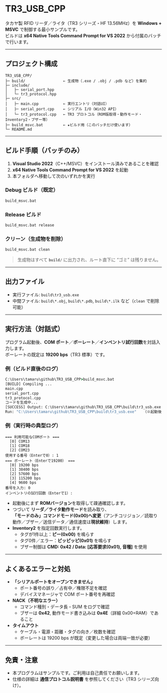 # TR3_USB_CPP

タカヤ製 RFID リーダ／ライタ（TR3 シリーズ・HF 13.56MHz）を **Windows + MSVC** で制御する最小サンプルです。  
ビルドは **x64 Native Tools Command Prompt for VS 2022** から付属のバッチで行います。

---

## プロジェクト構成

```
TR3_USB_CPP/
├─ build/                 ← 生成物（.exe / .obj / .pdb など）を集約
├─ include/
│   ├─ serial_port.hpp
│   └─ tr3_protocol.hpp
├─ src/
│   ├─ main.cpp           ← 実行エントリ（対話UI）
│   ├─ serial_port.cpp    ← シリアル I/O（Win32 API）
│   └─ tr3_protocol.cpp   ← TR3 プロトコル（ROM版取得・動作モード・Inventory2・ブザー等）
├─ build_msvc.bat         ← ★ビルド用（このバッチだけ使います）
└─ README.md
```

---

## ビルド手順（バッチのみ）

1. **Visual Studio 2022**（C++/MSVC）をインストール済みであることを確認
2. **x64 Native Tools Command Prompt for VS 2022** を起動
3. 本フォルダへ移動して次のいずれかを実行

### Debug ビルド（既定）
```bat
build_msvc.bat
```

### Release ビルド
```bat
build_msvc.bat release
```

### クリーン（生成物を削除）
```bat
build_msvc.bat clean
```

> 生成物はすべて **`build/`** に出力され、ルート直下に “ゴミ” は残りません。

---

## 出力ファイル

- 実行ファイル: `build\tr3_usb.exe`  
- 中間ファイル: `build\*.obj`, `build\*.pdb`, `build\*.ilk` など（`clean` で削除可能）

---

## 実行方法（対話式）

プログラム起動後、**COM ポート**／**ボーレート**／**インベントリ試行回数**を対話入力します。  
ボーレートの既定は **19200 bps**（TR3 標準）です。

### 例（ビルド直後のログ）
```bat
C:\Users\tamaru\github\TR3_USB_CPP>build_msvc.bat
[BUILD] Compiling ...
main.cpp
serial_port.cpp
tr3_protocol.cpp
コードを生成中...
[SUCCESS] Output: C:\Users\tamaru\github\TR3_USB_CPP\build\tr3_usb.exe
Run: "C:\Users\tamaru\github\TR3_USB_CPP\build\tr3_usb.exe"   （※起動後に COM / ボーレート / インベントリ試行回数を対話入力）
```

### 例（実行時の典型ログ）
```
=== 利用可能なCOMポート ===
  [0] COM13
  [1] COM18
  [2] COM23
使用する番号（Enterで0）: 1
=== ボーレート（Enterで19200） ===
  [0] 19200 bps
  [1] 38400 bps
  [2] 57600 bps
  [3] 115200 bps
  [4] 9600 bps
番号を入力: 0
インベントリの試行回数（Enterで1）:
```

- 起動後にまず **ROMバージョン**を取得して疎通確認します。
- つづいて **リーダ／ライタ動作モード**を読み取り、  
  **「モードのみ」コマンドモード(0x00)へ変更**（アンチコリジョン／読取り動作／ブザー／送信データ／通信速度は**現状維持**）します。
- **Inventory2** を指定回数実行します。
  - タグが1件以上：**ピー(0x00)** を鳴らす  
  - タグ0件／エラー：**ピッピッピ(0x01)** を鳴らす  
  - ブザー制御は **CMD: 0x42 / Data: [応答要求(0x01), 音種]** を使用

---

## よくあるエラーと対処

- **「シリアルポートをオープンできません」**  
  - ポート番号の誤り／占有中／権限不足を確認  
  - デバイスマネージャで COM ポート番号を再確認
- **NACK（不明なエラー）**  
  - コマンド種別・データ長・SUM をログで確認  
  - ブザーは **0x42**, 動作モード書き込みは **0x4E**（詳細 0x00=RAM）であること
- **タイムアウト**  
  - ケーブル・電源・距離・タグの向き／枚数を確認  
  - ボーレートは 19200 bps が既定（変更した場合は両端一致が必要）

---

## 免責・注意

- 本プログラムはサンプルです。ご利用は自己責任でお願いします。
- 仕様の詳細は **通信プロトコル説明書** を参照してください（TR3 シリーズ向け）。
